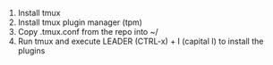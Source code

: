 1. Install tmux
2. Install tmux plugin manager (tpm)
3. Copy .tmux.conf from the repo into ~/
4. Run tmux and execute LEADER (CTRL-x) + I (capital I) to install the plugins
